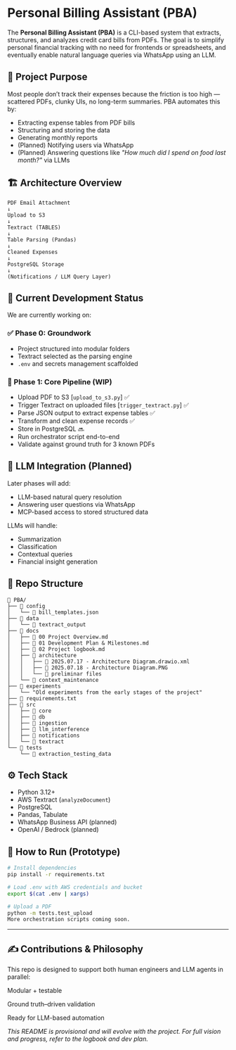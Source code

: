 # Personal Billing Assistant (PBA)

The **Personal Billing Assistant (PBA)** is a CLI-based system that extracts, structures, and analyzes credit card bills from PDFs. The goal is to simplify personal financial tracking with no need for frontends or spreadsheets, and eventually enable natural language queries via WhatsApp using an LLM.



## 🚀 Project Purpose

Most people don’t track their expenses because the friction is too high — scattered PDFs, clunky UIs, no long-term summaries. PBA automates this by:

- Extracting expense tables from PDF bills
- Structuring and storing the data
- Generating monthly reports
- (Planned) Notifying users via WhatsApp
- (Planned) Answering questions like _"How much did I spend on food last month?"_ via LLMs


## 🏗️ Architecture Overview

    PDF Email Attachment
    ↓
    Upload to S3
    ↓
    Textract (TABLES)
    ↓
    Table Parsing (Pandas)
    ↓
    Cleaned Expenses
    ↓
    PostgreSQL Storage
    ↓
    (Notifications / LLM Query Layer)


## 🧱 Current Development Status

We are currently working on:

### ✅ Phase 0: Groundwork
- Project structured into modular folders
- Textract selected as the parsing engine
- `.env` and secrets management scaffolded

### 🧩 Phase 1: Core Pipeline (WIP)
- Upload PDF to S3 [`upload_to_s3.py`] ✅
- Trigger Textract on uploaded files [`trigger_textract.py`] ✅
- Parse JSON output to extract expense tables ✅
- Transform and clean expense records ✅
- Store in PostgreSQL 🔜
- Run orchestrator script end-to-end
- Validate against ground truth for 3 known PDFs



## 🧠 LLM Integration (Planned)

Later phases will add:
- LLM-based natural query resolution
- Answering user questions via WhatsApp
- MCP-based access to stored structured data

LLMs will handle:
- Summarization
- Classification
- Contextual queries
- Financial insight generation



## 📁 Repo Structure

    📁 PBA/
    ├── 📁 config
    │   └── 📄 bill_templates.json
    ├── 📁 data
    │   └── 📁 textract_output
    ├── 📁 docs
    │   ├── 📄 00 Project Overview.md
    │   ├── 📄 01 Development Plan & Milestones.md
    │   ├── 📄 02 Project logbook.md
    │   ├── 📁 architecture
    │   │   ├── 📄 2025.07.17 - Architecture Diagram.drawio.xml
    │   │   ├── 📄 2025.07.18 - Architecture Diagram.PNG
    │   │   └── 📁 preliminar files
    │   └── 📁 context_maintenance
    ├── 📁 experiments
    │   └── "Old experiments from the early stages of the project"
    ├── 📄 requirements.txt
    ├── 📁 src
    │   ├── 📁 core
    │   ├── 📁 db
    │   ├── 📁 ingestion
    │   ├── 📁 llm_interference
    │   ├── 📁 notifications
    │   └── 📁 textract
    └── 📁 tests
        └── 📁 extraction_testing_data


## ⚙️ Tech Stack

- Python 3.12+
- AWS Textract (`analyzeDocument`)
- PostgreSQL
- Pandas, Tabulate
- WhatsApp Business API (planned)
- OpenAI / Bedrock (planned)



## 📌 How to Run (Prototype)

```bash
# Install dependencies
pip install -r requirements.txt

# Load .env with AWS credentials and bucket
export $(cat .env | xargs)

# Upload a PDF
python -m tests.test_upload
More orchestration scripts coming soon.
```

---

## ✍️ Contributions & Philosophy
This repo is designed to support both human engineers and LLM agents in parallel:

Modular + testable

Ground truth–driven validation

Ready for LLM-based automation

_This README is provisional and will evolve with the project. For full vision and progress, refer to the logbook and dev plan._


